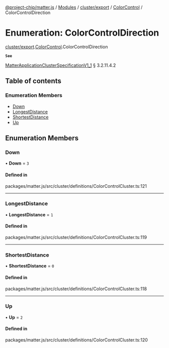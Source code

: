 [@project-chip/matter.js](../README.md) / [Modules](../modules.md) / [cluster/export](../modules/cluster_export.md) / [ColorControl](../modules/cluster_export.ColorControl.md) / ColorControlDirection

# Enumeration: ColorControlDirection

[cluster/export](../modules/cluster_export.md).[ColorControl](../modules/cluster_export.ColorControl.md).ColorControlDirection

**`See`**

[MatterApplicationClusterSpecificationV1_1](../interfaces/spec_export.MatterApplicationClusterSpecificationV1_1.md) § 3.2.11.4.2

## Table of contents

### Enumeration Members

- [Down](cluster_export.ColorControl.ColorControlDirection.md#down)
- [LongestDistance](cluster_export.ColorControl.ColorControlDirection.md#longestdistance)
- [ShortestDistance](cluster_export.ColorControl.ColorControlDirection.md#shortestdistance)
- [Up](cluster_export.ColorControl.ColorControlDirection.md#up)

## Enumeration Members

### Down

• **Down** = ``3``

#### Defined in

packages/matter.js/src/cluster/definitions/ColorControlCluster.ts:121

___

### LongestDistance

• **LongestDistance** = ``1``

#### Defined in

packages/matter.js/src/cluster/definitions/ColorControlCluster.ts:119

___

### ShortestDistance

• **ShortestDistance** = ``0``

#### Defined in

packages/matter.js/src/cluster/definitions/ColorControlCluster.ts:118

___

### Up

• **Up** = ``2``

#### Defined in

packages/matter.js/src/cluster/definitions/ColorControlCluster.ts:120
